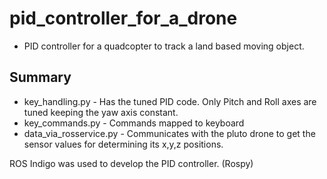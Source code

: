 # pid_controller_for_a_drone

* PID controller for a quadcopter to track a land based moving object.

## Summary

* key_handling.py - Has the tuned PID code. Only Pitch and Roll axes are tuned keeping the yaw axis constant. 
* key_commands.py - Commands mapped to keyboard
* data_via_rosservice.py - Communicates with the pluto drone to get the sensor values for determining its x,y,z positions.

ROS Indigo was used to develop the PID controller. (Rospy)
